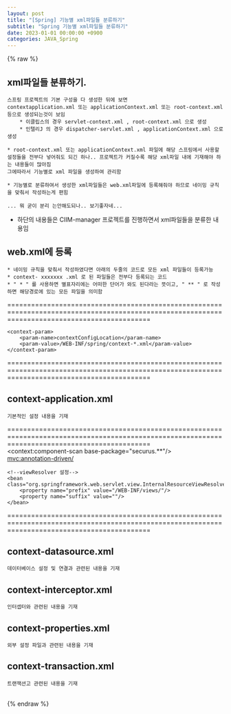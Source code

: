 ```yaml
---  
layout: post  
title: "[Spring] 기능별 xml파일들 분류하기"  
subtitle: "Spring 기능별 xml파일들 분류하기"  
date: 2023-01-01 00:00:00 +0900  
categories: JAVA_Spring  
---  
```

{% raw %}  
## xml파일들 분류하기.  
  
	스프링 프로젝트의 기본 구성을 다 생성한 뒤에 보면  
	contextapplication.xml 또는 applicationContext.xml 또는 root-context.xml 등으로 생성되는것이 보임  
		* 이클립스의 경우 servlet-context.xml , root-context.xml 으로 생성  
		* 인텔리J 의 경우 dispatcher-servlet.xml , applicationContext.xml 으로 생성  
  
	* root-context.xml 또는 applicationContext.xml 파일에 해당 스프링에서 사용할 설정들을 전부다 넣어줘도 되긴 하나.. 프로젝트가 커질수록 해당 xml파일 내에 기재해야 하는 내용들이 많아짐  
	그에따라서 기능별로 xml 파일을 생성하여 관리함  
  
	* 기능별로 분류하여서 생성한 xml파일들은 web.xml파일에 등록해줘야 하므로 네이밍 규칙을 맞춰서 작성하는게 편힘  
  
	... 뭐 굳이 분리 는안해도되나.. 보기좋자네...  
  
* 하단의 내용들은 CIIM-manager 프로젝트를 진행하면서 xml파일들을 분류한 내용임  
  
## web.xml에 등록  
  
	* 네이밍 규칙을 맞춰서 작성하였다면 아래의 두줄의 코드로 모든 xml 파일들이 등록가능  
	* context- xxxxxxx .xml 로 된 파일들은 전부다 등록되는 코드  
	* " * " 를 사용하면 별표자리에는 어떠한 단어가 와도 된다라는 뜻이고, " ** " 로 작성하면 해당경로에 있는 모든 파일을 의미함  
  
================================================================================================================================================  
  
    <context-param>  
        <param-name>contextConfigLocation</param-name>  
        <param-value>/WEB-INF/spring/context-*.xml</param-value>  
    </context-param>  
================================================================================================================================================  
  
## context-application.xml  
	기본적인 설정 내용을 기재  
================================================================================================================================================  
    <context:component-scan base-package="securus.**"/>  
    <mvc:annotation-driven/>  
  
    <!--viewResolver 설정-->  
    <bean class="org.springframework.web.servlet.view.InternalResourceViewResolver">  
        <property name="prefix" value="/WEB-INF/views/"/>  
        <property name="suffix" value=""/>  
    </bean>  
  
================================================================================================================================================  
  
## context-datasource.xml  
	데이터베이스 설정 및 연결과 관련된 내용을 기재  
  
## context-interceptor.xml  
	인터셉터와 관련된 내용을 기재  
  
## context-properties.xml  
	외부 설정 파일과 관련된 내용을 기재  
  
## context-transaction.xml  
	트랜잭션고 관련된 내용을 기재  
  
                                                                                                                                                                                                                                                                                                                                                                                                                                                                                                                                                                                                                                                                                                                                                                                                                                                                                                                                                                                                                                                                                                                                                                                                                                                                                                                                                                                                                                                                                                                                                                                                                                                                                                                                                                                                                                               
{% endraw %}